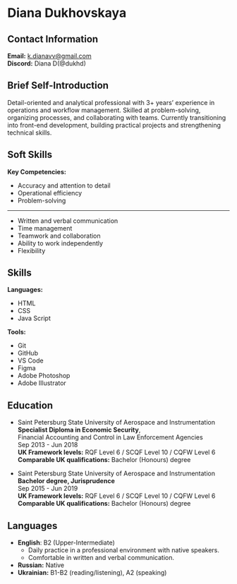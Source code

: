 # Diana Dukhovskaya

## Contact Information
**Email:** k.dianavv@gmail.com   
**Discord:** Diana D(@dukhd)    

## Brief Self-Introduction
Detail-oriented and analytical professional with 3+ years’ experience in operations and workflow management. Skilled at problem-solving, organizing processes, and collaborating with teams. Currently transitioning into front-end development, building practical projects and strengthening technical skills.

## Soft Skills
**Key Competencies:**
- Accuracy and attention to detail
- Operational efficiency
- Problem-solving
-------
- Written and verbal communication
- Time management
- Teamwork and collaboration
- Ability to work independently
- Flexibility

## Skills
**Languages:**
- HTML
- CSS
- Java Script

**Tools:**
- Git
- GitHub
- VS Code
- Figma
- Adobe Photoshop
- Adobe Illustrator

## Education
- Saint Petersburg State University of Aerospace and Instrumentation  
**Specialist Diploma in Economic Security**,  
Financial Accounting and Control in Law Enforcement Agencies  
Sep 2013 - Jun 2018  
**UK Framework levels:** RQF Level 6 / SCQF Level 10 / CQFW Level 6  
**Comparable UK qualifications:** Bachelor (Honours) degree

- Saint Petersburg State University of Aerospace and Instrumentation  
**Bachelor degree, Jurisprudence**  
Sep 2015 - Jun 2019  
**UK Framework levels:** RQF Level 6 / SCQF Level 10 / CQFW Level 6  
**Comparable UK qualifications:** Bachelor (Honours) degree

## Languages
- **English**: B2 (Upper-Intermediate)
    + Daily practice in a professional environment with native speakers.
    + Comfortable in written and verbal communication.
- **Russian:** Native
- **Ukrainian:** B1-B2 (reading/listening), A2 (speaking)
